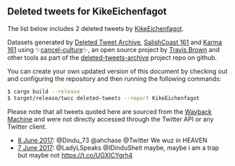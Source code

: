 ## Deleted tweets for KikeEichenfagot

The list below includes 2 deleted tweets by
[KikeEichenfagot](https://twitter.com/KikeEichenfagot).



Datasets generated by [Deleted Tweet Archive](https://twitter.com/deletedtweet161), 
[SalishCoast 161](https://twitter.com/SalishCoastA) and [Karma 161](https://twitter.com/KarmaOneSixOne) 
using ✨[cancel-culture](https://github.com/travisbrown/cancel-culture)✨, an open source project by 
[Travis Brown](https://twitter.com/travisbrown) and other tools as part of the 
[deleted-tweets-archive](https://github.com/salcoast/deleted-tweets-archive/) project repo on github.

You can create your own updated version of this document by checking out and configuring the
repository and then running the following commands:

```bash
$ cargo build --release
$ target/release/twcc deleted-tweets --report KikeEichenfagot
```

Please note that all tweets quoted here are sourced from the
[Wayback Machine](https://web.archive.org) and were not directly accessed through the Twitter API or
any Twitter client.

* [ 8 June 2017](https://web.archive.org/web/20170608231101/https://twitter.com/KikeEichenfagot/status/872954145556267009): @Dindu_73 @ahchase @Twitter We wuz in HEAVEN
* [ 7 June 2017](https://web.archive.org/web/20170607163928/https://twitter.com/KikeEichenfagot/status/872493220894298114): @LadyLSpeaks @IDinduSheit maybe, maybe i am a trap but maybe not https://t.co/UGXICYgrh4
